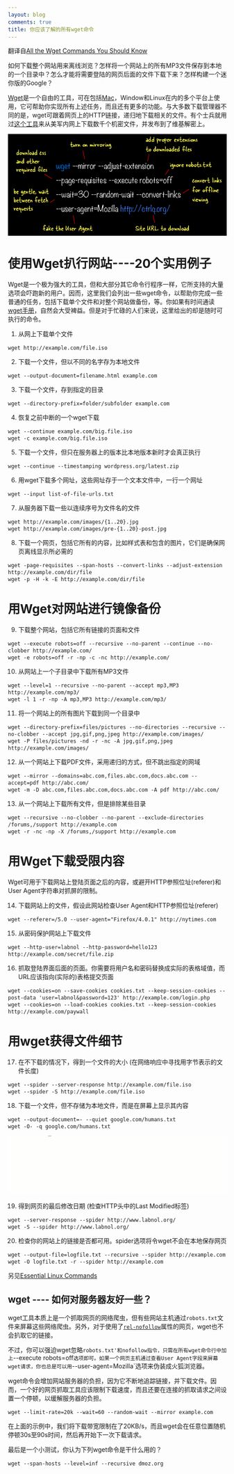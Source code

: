 ```yaml
---
layout: blog
comments: true
title: 你应该了解的所有wget命令
---
```


翻译自[All the Wget Commands You Should Know](http://www.labnol.org/software/wget-command-examples/28750/)

如何下载整个网站用来离线浏览？怎样将一个网站上的所有MP3文件保存到本地的一个目录中？怎么才能将需要登陆的网页后面的文件下载下来？怎样构建一个迷你版的Google？

[Wget](https://www.gnu.org/software/wget/manual/html_node/Overview.html)是一个自由的工具，可在包括[Mac](http://brew.sh/)，Window和Linux在内的多个平台上使用，它可帮助你实现所有上述任务，而且还有更多的功能。与大多数下载管理器不同的是，wget可跟着网页上的HTTP链接，递归地下载相关的文件。有个士兵就用过[这个工具](http://www.wired.com/2011/12/cables-scripts-manning/)来从美军内网上下载数千个机密文件，并发布到了维基解密上。

![你可以用wget下载得到整个网站的镜像](../img/wget-mirror-site.png)

# 使用Wget扒行网站----20个实用例子

Wget是一个极为强大的工具，但和大部分其它命令行程序一样，它所支持的大量选项会吓跑新的用户。因而，这里我们会列出一些wget命令，以帮助你完成一些普通的任务，包括下载单个文件和对整个网站做备份，等。你如果有时间通读[wget手册](https://www.gnu.org/software/wget/manual/wget.pdf)，自然会大受裨益。但是对于忙碌的人们来说，这里给出的却是随时可执行的命令。

  1) 从网上下载单个文件

    wget http://example.com/file.iso

  2) 下载一个文件，但以不同的名字存为本地文件

    wget --output-document=filename.html example.com

  3) 下载一个文件，存到指定的目录

    wget --directory-prefix=folder/subfolder example.com

  4) 恢复之前中断的一个wget下载

    wget --continue example.com/big.file.iso
    wget -c example.com/big.file.iso

  5) 下载一个文件，但只在服务器上的版本比本地版本新时才会真正执行

    wget --continue --timestamping wordpress.org/latest.zip

  6) 用wget下载多个网址，这些网址存于一个文本文件中，一行一个网址

    wget --input list-of-file-urls.txt

  7) 从服务器下载一些以连续序号为文件名的文件

    wget http://example.com/images/{1..20}.jpg
    wget http://example.com/images/pre-{1..20}-post.jpg

  8) 下载一个网页，包括它所有的内容，比如样式表和包含的图片，它们是确保网页离线显示所必需的

    wget -page-requisites --span-hosts --convert-links --adjust-extension http://example.com/dir/file
    wget -p -H -k -E http://example.com/dir/file

# 用Wget对网站进行镜像备份

  9) 下载整个网站，包括它所有链接的页面和文件

    wget --execute robots=off --recursive --no-parent --continue --no-clobber http://example.com/
    wget -e robots=off -r -np -c -nc http://example.com/

  10) 从网站上一个子目录中下载所有MP3文件

    wget --level=1 --recursive --no-parent --accept mp3,MP3 http://example.com/mp3/
    wget -l 1 -r -np -A mp3,MP3 http://example.com/mp3/

  11) 将一个网站上的所有图片下载到同一个目录中

    wget --directory-prefix=files/pictures --no-directories --recursive --no-clobber --accept jpg,gif,png,jpeg http://example.com/images/
    wget -P files/pictures -nd -r -nc -A jpg,gif,png,jpeg http://example.com/images/


  12) 从一个网站上下载PDF文件，采用递归的方式，但不跳出指定的网域

    wget --mirror --domains=abc.com,files.abc.com,docs.abc.com --accept=pdf http://abc.com/
    wget -m -D abc.com,files.abc.com,docs.abc.com -A pdf http://abc.com/

  13) 从一个网站上下载所有文件，但是排除某些目录

    wget --recursive --no-clobber --no-parent --exclude-directories /forums,/support http://example.com
    wget -r -nc -np -X /forums,/support http://example.com

# 用Wget下载受限内容

Wget可用于下载网站上登陆页面之后的内容，或避开HTTP参照位址(referer)和User Agent字符串对抓屏的限制。

  14) 下载网站上的文件，假设此网站检查User Agent和HTTP参照位址(referer)

    wget --referer=/5.0 --user-agent="Firefox/4.0.1" http://nytimes.com

  15) 从密码保护网站上下载文件

    wget --http-user=labnol --http-password=hello123 http://example.com/secret/file.zip

  16) 抓取登陆界面后面的页面。你需要将用户名和密码替换成实际的表格域值，而URL应该指向(实际的)表格提交页面

    wget --cookies=on --save-cookies cookies.txt --keep-session-cookies --post-data 'user=labnol&password=123' http://example.com/login.php
    wget --cookies=on --load-cookies cookies.txt --keep-session-cookies http://example.com/paywall

# 用wget获得文件细节

  17) 在不下载的情况下，得到一个文件的大小 (在网络响应中寻找用字节表示的文件长度)

    wget --spider --server-response http://example.com/file.iso
    wget --spider -S http://example.com/file.iso

  18) 下载一个文件，但不存储为本地文件，而是在屏幕上显示其内容
    
    wget --output-document=- --quiet google.com/humans.txt
	wget -O- -q google.com/humans.txt

![](../img/wget.gif)

  19) 得到网页的最后修改日期 (检查HTTP头中的Last Modified标签)

    wget --server-response --spider http://www.labnol.org/
    wget -S --spider http://www.labnol.org/

  20) 检查你的网站上的链接是否都可用。spider选项将令wget不会在本地保存网页

    wget --output-file=logfile.txt --recursive --spider http://example.com
    wget -O logfile.txt -r --spider http://example.com


另见[Essential Linux Commands](http://www.labnol.org/software/linux-commands/19028/)

## wget ---- 如何对服务器友好一些？

wget工具本质上是一个抓取网页的网络爬虫，但有些网站主机通过`robots.txt`文件来屏幕这些网络爬虫。另外，对于使用了[`rel-nofollow`]()属性的网页，wget也不会扒取它的链接。

不过，你可以强迫wget忽略`robots.txt'和nofollow指令，只需在所有wget命令行中加上`--execute robots=off`选项即可。如果一个网页主机通过查看User Agent字段来屏幕wget请求，你也总是可以用`--user-agent=Mozilla`选项来伪装成火狐浏览器。

wget命令会增加网站服务器的负担，因为它不断地追踪链接，并下载文件。因而，一个好的网页抓取工具应该限制下载速度，而且还要在连接的抓取请求之间设置一个停顿，以缓解服务器的负担。

    wget --limit-rate=20k --wait=60 --random-wait --mirror example.com

在上面的示例中，我们将下载带宽限制在了20KB/s，而且wget会在任意位置随机停顿30s至90s时间，然后再开始下一次下载请求。

最后是一个小测试，你认为下列wget命令是干什么用的？

    wget --span-hosts --level=inf --recursive dmoz.org

